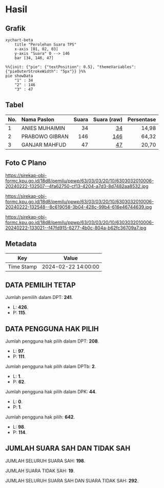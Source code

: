 # Hasil

## Grafik

```mermaid
xychart-beta
    title "Perolehan Suara TPS"
    x-axis [01, 02, 03]
    y-axis "Suara" 0 --> 146
    bar [34, 146, 47]
```

```mermaid
%%{init: {"pie": {"textPosition": 0.5}, "themeVariables": {"pieOuterStrokeWidth": "5px"}} }%%
pie showData
    "1" : 34
    "2" : 146
    "3" : 47
```

## Tabel

| No. | Nama Paslon    | Suara | Suara (raw) | Persentase |
|:--- |:-------------- | -----:| -----------:| ----------:|
| 1   | ANIES MUHAIMIN | 34    | [34][p-1]   | 14,98      |
| 2   | PRABOWO GIBRAN | 146   | [146][p-2]  | 64,32      |
| 3   | GANJAR MAHFUD  | 47    | [47][p-3]   | 20,70      |


[p-1]: https://github.com/gigit-pemilu/pemilu-2024/blob/main/pilpres/hitung-suara/sub/63-kalimantan-selatan/sub/03-banjar/sub/03-gambut/sub/2010-guntung-ujung/sub/006-tps/sub/paslon-1.txt
[p-2]: https://github.com/gigit-pemilu/pemilu-2024/blob/main/pilpres/hitung-suara/sub/63-kalimantan-selatan/sub/03-banjar/sub/03-gambut/sub/2010-guntung-ujung/sub/006-tps/sub/paslon-2.txt
[p-3]: https://github.com/gigit-pemilu/pemilu-2024/blob/main/pilpres/hitung-suara/sub/63-kalimantan-selatan/sub/03-banjar/sub/03-gambut/sub/2010-guntung-ujung/sub/006-tps/sub/paslon-3.txt

## Foto C Plano

https://sirekap-obj-formc.kpu.go.id/18d8/pemilu/ppwp/63/03/03/20/10/6303032010006-20240222-132507--4fa62750-cf13-4204-a7d3-8d7482aa8532.jpg

https://sirekap-obj-formc.kpu.go.id/18d8/pemilu/ppwp/63/03/03/20/10/6303032010006-20240222-132548--8c619058-3b04-428c-99b4-616e46744639.jpg

https://sirekap-obj-formc.kpu.go.id/18d8/pemilu/ppwp/63/03/03/20/10/6303032010006-20240222-133021--f47fd915-6277-4b0c-804a-b62fc36709a7.jpg


## Metadata

| Key        | Value               |
| ---------- | ------------------- |
| Time Stamp | 2024-02-22 14:00:00 |


## DATA PEMILIH TETAP

Jumlah pemilih dalam DPT: **241**.
 * L: **426**.
 * P: **115**.

## DATA PENGGUNA HAK PILIH

Jumlah pengguna hak pilih dalam DPT: **208**.
 * L: **97**.
 * P: **111**.

Jumlah pengguna hak pilih dalam DPTb: **2**.
 * L: **1**.
 * P: **62**.

Jumlah pengguna hak pilih dalam DPK: **44**.
 * L: **0**.
 * P: **1**.

Jumlah pengguna hak pilih: **642**.
 * L: **98**.
 * P: **114**.

## JUMLAH SUARA SAH DAN TIDAK SAH

JUMLAH SELURUH SUARA SAH: **198**.

JUMLAH SUARA TIDAK SAH: **19**.

JUMLAH SELURUH SUARA SAH DAN SUARA TIDAK SAH: **292**.



